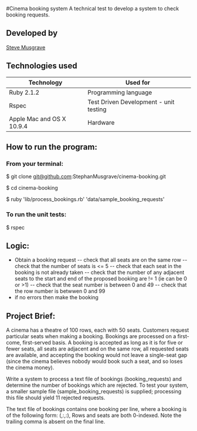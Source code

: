#Cinema booking system
A technical test to develop a system to check booking requests.

## Developed by
[Steve Musgrave]

## Technologies used
|Technology                 |Used for                        |
|--------------------------|--------------------------------|
|Ruby 2.1.2                |Programming language            |
|Rspec                     |Test Driven Development - unit testing  |
|Apple Mac and OS X 10.9.4 |Hardware          |

## How to run the program:

### From your terminal:

  $ git clone git@github.com:StephanMusgrave/cinema-booking.git

  $ cd cinema-booking

  $ ruby 'lib/process_bookings.rb' 'data/sample_booking_requests'

### To run the unit tests:
  $ rspec

## Logic:
- Obtain a booking request
-- check that all seats are on the same row
-- check that the number of seats is <= 5
-- check that each seat in the booking is not already taken
-- check that the number of any adjacent seats to the start and end of the proposed booking are != 1 (ie can be 0 or >1)
-- check that the seat number is between 0 and 49
-- check that the row number is betwwen 0 and 99
- if no errors then make the booking

## Project Brief:
A cinema has a theatre of 100 rows, each with 50 seats. Customers request particular seats when making a booking.
Bookings are processed on a first-come, first-served basis. A booking is accepted as long as it is for five or fewer
seats, all seats are adjacent and on the same row, all requested seats are available, and accepting the booking would
not leave a single-seat gap (since the cinema believes nobody would book such a seat, and so loses the cinema money).

Write a system to process a text file of bookings (booking_requests) and determine the number of bookings which are
rejected. To test your system, a smaller sample file (sample_booking_requests) is supplied; processing this file should
yield 11 rejected requests.

The text file of bookings contains one booking per line, where a booking is of the following form:
  (<id>,<index of first seat row>:<index of first seat within row>,<index of last seat row>:<index of last seat within row>),
Rows and seats are both 0-indexed. Note the trailing comma is absent on the final line.



[Steve Musgrave]:https://github.com/StephanMusgrave


